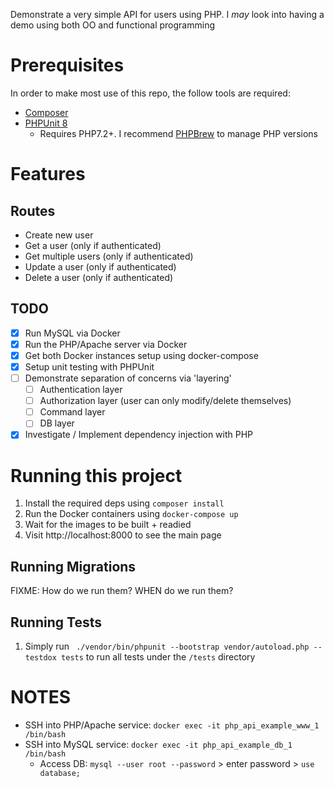 Demonstrate a very simple API for users using PHP. I _may_ look into having a demo using both OO and functional programming

# Prerequisites

In order to make most use of this repo, the follow tools are required:
- [Composer](https://getcomposer.org/)
- [PHPUnit 8](https://phpunit.de/getting-started/phpunit-8.html)
    - Requires PHP7.2+. I recommend [PHPBrew](https://github.com/phpbrew/phpbrew) to manage PHP versions

# Features

## Routes

- Create new user
- Get a user (only if authenticated)
- Get multiple users (only if authenticated)
- Update a user (only if authenticated)
- Delete a user (only if authenticated)

## TODO

- [x] Run MySQL via Docker
- [x] Run the PHP/Apache server via Docker
- [x] Get both Docker instances setup using docker-compose
- [x] Setup unit testing with PHPUnit
- [ ] Demonstrate separation of concerns via 'layering'
    - [ ] Authentication layer
    - [ ] Authorization layer (user can only modify/delete themselves)
    - [ ] Command layer
    - [ ] DB layer
- [x] Investigate / Implement dependency injection with PHP

# Running this project

1. Install the required deps using `composer install`
1. Run the Docker containers using `docker-compose up`
1. Wait for the images to be built + readied
1. Visit http://localhost:8000 to see the main page

## Running Migrations

FIXME: How do we run them? WHEN do we run them?

## Running Tests

1. Simply run ` ./vendor/bin/phpunit --bootstrap vendor/autoload.php --testdox tests` to run all tests under the `/tests` directory

# NOTES

- SSH into PHP/Apache service: `docker exec -it php_api_example_www_1 /bin/bash`
- SSH into MySQL service: `docker exec -it php_api_example_db_1 /bin/bash`
    - Access DB: `mysql --user root --password` > enter password > `use database;`
